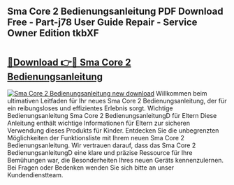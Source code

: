 ## Sma Core 2 Bedienungsanleitung PDF Download Free - Part-j78 User Guide Repair - Service Owner Edition tkbXF

# <h2><a href="http://df1efi.blite.top/?on=Sma+Core+2+Bedienungsanleitung">🔗Download 👉🔴 Sma Core 2 Bedienungsanleitung</a></h2>

[![Sma Core 2 Bedienungsanleitung new download](https://i.imgur.com/lujVjoI.png)](http://df1efi.blite.top/?on=Sma+Core+2+Bedienungsanleitung)
Willkommen beim ultimativen Leitfaden für Ihr neues Sma Core 2 Bedienungsanleitung, der für ein reibungsloses und effizientes Erlebnis sorgt. Wichtige Bedienungsanleitung Sma Core 2 BedienungsanleitungD für Eltern Diese Anleitung enthält wichtige Informationen für Eltern zur sicheren Verwendung dieses Produkts für Kinder. Entdecken Sie die unbegrenzten Möglichkeiten der Funktionsliste mit Ihrem neuen Sma Core 2 Bedienungsanleitung. Wir vertrauen darauf, dass das Sma Core 2 BedienungsanleitungD eine klare und präzise Ressource für Ihre Bemühungen war, die Besonderheiten Ihres neuen Geräts kennenzulernen. Bei Fragen oder Bedenken wenden Sie sich bitte an unser Kundendienstteam.
